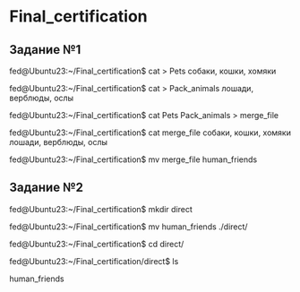 # Final_certification

## Задание №1

fed@Ubuntu23:~/Final_certification$ cat > Pets
собаки, кошки, хомяки

fed@Ubuntu23:~/Final_certification$ cat > Pack_animals
лошади, верблюды, ослы

fed@Ubuntu23:~/Final_certification$ cat Pets  Pack_animals > merge_file

fed@Ubuntu23:~/Final_certification$ cat merge_file
собаки, кошки, хомяки
лошади, верблюды, ослы

fed@Ubuntu23:~/Final_certification$ mv merge_file human_friends

## Задание №2

fed@Ubuntu23:~/Final_certification$ mkdir direct

fed@Ubuntu23:~/Final_certification$ mv human_friends ./direct/

fed@Ubuntu23:~/Final_certification$ cd direct/

fed@Ubuntu23:~/Final_certification/direct$ ls

human_friends
